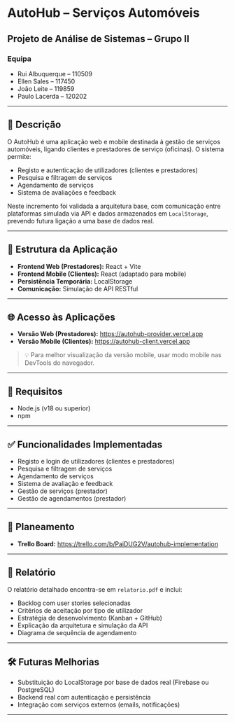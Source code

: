 # AutoHub – Serviços Automóveis

## Projeto de Análise de Sistemas – Grupo II

### Equipa

- Rui Albuquerque – 110509  
- Ellen Sales – 117450  
- João Leite – 119859  
- Paulo Lacerda – 120202  

---

## 📌 Descrição

O AutoHub é uma aplicação web e mobile destinada à gestão de serviços automóveis, ligando clientes e prestadores de serviço (oficinas). O sistema permite:

- Registo e autenticação de utilizadores (clientes e prestadores)
- Pesquisa e filtragem de serviços
- Agendamento de serviços
- Sistema de avaliações e feedback

Neste incremento foi validada a arquitetura base, com comunicação entre plataformas simulada via API e dados armazenados em `LocalStorage`, prevendo futura ligação a uma base de dados real.

---

## 📁 Estrutura da Aplicação

- **Frontend Web (Prestadores):** React + Vite  
- **Frontend Mobile (Clientes):** React (adaptado para mobile)  
- **Persistência Temporária:** LocalStorage  
- **Comunicação:** Simulação de API RESTful

---

## 🌐 Acesso às Aplicações

- **Versão Web (Prestadores):** https://autohub-provider.vercel.app  
- **Versão Mobile (Clientes):** https://autohub-client.vercel.app  
> 💡 Para melhor visualização da versão mobile, usar modo mobile nas DevTools do navegador.

---

## 📌 Requisitos

- Node.js (v18 ou superior)
- npm

---

## ✅ Funcionalidades Implementadas

- Registo e login de utilizadores (clientes e prestadores)
- Pesquisa e filtragem de serviços
- Agendamento de serviços
- Sistema de avaliação e feedback
- Gestão de serviços (prestador)
- Gestão de agendamentos (prestador)

---

## 📌 Planeamento

- **Trello Board:** https://trello.com/b/PaiDUG2V/autohub-implementation

---

## 📄 Relatório

O relatório detalhado encontra-se em `relatorio.pdf` e inclui:

- Backlog com user stories selecionadas
- Critérios de aceitação por tipo de utilizador
- Estratégia de desenvolvimento (Kanban + GitHub)
- Explicação da arquitetura e simulação da API
- Diagrama de sequência de agendamento

---

## 🛠️ Futuras Melhorias

- Substituição do LocalStorage por base de dados real (Firebase ou PostgreSQL)
- Backend real com autenticação e persistência
- Integração com serviços externos (emails, notificações)

---
